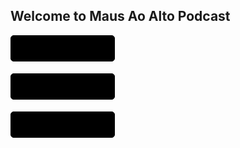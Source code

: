 ## Welcome to Maus Ao Alto Podcast

<!-- <button name="Subscribe on Spotify" onclick="http://www.google.com">Click me</button>
<button name="Subscribe on Spotify" onclick="http://www.google.com">Click me</button>
<button name="button" onclick="http://www.google.com">Click me</button> -->
<a target="_blank" href="YOUR APPLE PODCASTS URL" style="display: inline-block; background-color: #000000; background-image: url(https://mausaoalto.github.io/files/apple_podcasts.png); background-repeat: no-repeat; border: 1px solid #000000; border-radius: 5px; margin: 0 5px 5px 0; text-indent: -9000px; background-position: 10px 7px; height: 40px; width: 165px;">Listen on Apple Podcasts (Soon)</a>

<a target="_blank" href="YOUR APPLE PODCASTS URL" style="display: inline-block; background-color: #000000; background-image: url(https://mausaoalto.github.io/files/google_podcasts.png); background-repeat: no-repeat; border: 1px solid #000000; border-radius: 5px; margin: 0 5px 5px 0; text-indent: -9000px; background-position: 10px 7px; height: 40px; width: 165px;">Listen on Google Podcasts (Soon)</a>

<a target="_blank" href="https://open.spotify.com/show/7oyrE7fmdvEa21IsB84WWF" style="display: inline-block; background-color: #000000; background-image: url(https://mausaoalto.github.io/files/spotify_podcasts.png); background-repeat: no-repeat; border: 1px solid #000000; border-radius: 5px; margin: 0 5px 5px 0; text-indent: -9000px; background-position: 10px 7px; height: 40px; width: 165px;">Listen on Spotify</a>
